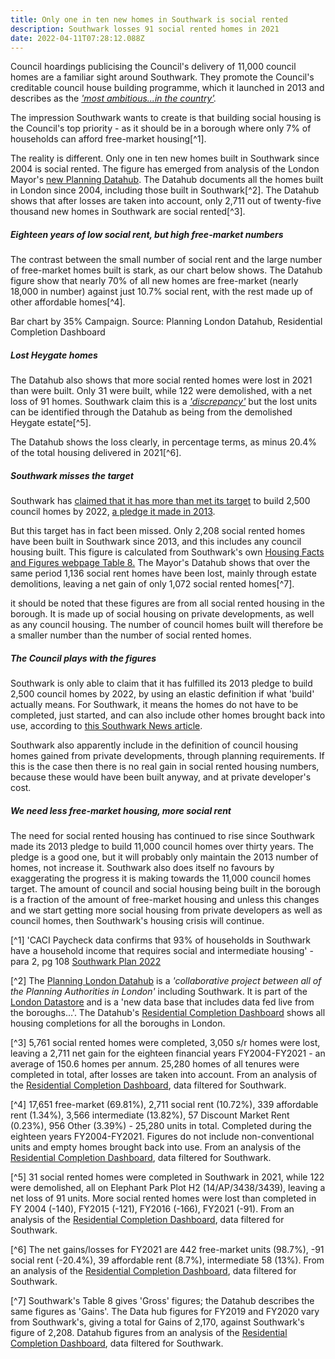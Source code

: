 ```yaml
---
title: Only one in ten new homes in Southwark is social rented
description: Southwark losses 91 social rented homes in 2021
date: 2022-04-11T07:28:12.088Z
---
```

Council hoardings publicising the Council's delivery of 11,000 council homes are a familiar sight around Southwark.  They promote the Council's creditable council house building programme, which it launched in 2013 and describes as the *['most ambitious...in the country'](https://www.southwark.gov.uk/housing/new-council-homes/why-we-re-building).*

The impression Southwark wants to create is that building social housing is the Council's top priority - as it should be in a borough where only 7% of households can afford free-market housing[^1].

The reality is different.  Only one in ten new homes built in Southwark since 2004 is social rented.  The figure has emerged from analysis of the London Mayor's [new Planning Datahub](https://data.london.gov.uk/dataset/planning-london-datahub?_gl=1*1q4sghb*_ga*Nzk4MDMxOTU4LjE2NDU2OTEwODg.*_ga_PY4SWZN1RJ*MTY0OTUwNzM1OC45LjEuMTY0OTUwNzM4My4w).  The Datahub documents all the homes built in London since 2004, including those built in Southwark[^2].  The Datahub shows that after losses are taken into account, only 2,711 out of twenty-five thousand new homes in Southwark are social rented[^3].

##### Eighteen years of low social rent, but high free-market numbers

The contrast between the small number of social rent and the large number of free-market homes built is stark, as our chart below shows.  The Datahub figure show that nearly 70% of all new homes are free-market (nearly 18,000 in number) against just 10.7% social rent, with the rest made up of other affordable homes[^4].

Bar chart by 35% Campaign.  Source: Planning London Datahub, Residential Completion Dashboard

##### Lost Heygate homes

The Datahub also shows that more social rented homes were lost in 2021 than were built.  Only 31 were built, while 122 were demolished, with a net loss of 91 homes.  Southwark claim this is a *['discrepancy'](https://www.southwarknews.co.uk/news/number-of-new-social-rents-decreases-by-20/)* but the lost units can be identified through the Datahub as being from the demolished Heygate estate[^5].

The Datahub shows the loss clearly, in percentage terms, as minus 20.4% of the total housing delivered in 2021[^6].

##### Southwark misses the target

Southwark has [claimed that it has more than met its target](<claimed that it has more than met its target>) to build 2,500 council homes by 2022, [a pledge it made in 2013](https://www.southwark.gov.uk/housing/new-council-homes/why-we-re-building).

But this target has in fact been missed.  Only 2,208 social rented homes have been built in Southwark since 2013, and this includes any council housing built.  This figure is calculated from Southwark's own [Housing Facts and Figures webpage Table 8.](https://www.southwark.gov.uk/planning-and-building-control/planning-policy-and-transport-policy/monitoring/authority-monitoring-report/housing?chapter=4)  The Mayor's Datahub shows that over the same period 1,136 social rent homes have been lost, mainly through estate demolitions, leaving a net gain of only 1,072 social rented homes[^7].

it should be noted that these figures are from all social rented housing in the borough.  It is made up of social housing on private developments, as well as any council housing.  The number of council homes built will therefore be a smaller number than the number of social rented homes.

##### The Council plays with the figures

Southwark is only able to claim that it has fulfilled its 2013 pledge to build 2,500 council homes by 2022, by using an elastic definition if what 'build' actually means.  For Southwark, it means the homes do not have to be completed, just started, and can also include other homes brought back into use, according to [this Southwark News article](https://www.southwarknews.co.uk/news/exclusive-council-promises-1000-more-council-homes-claiming-it-has-already-beaten-it-target-of-2500-its-target-of-2500/).

Southwark also apparently include in the definition of council housing homes gained from private developments, through planning requirements.  If this is the case then there is no real gain in social rented housing numbers, because these would have been built anyway, and at private developer's cost.

##### We need less free-market housing, more social rent

The need for social rented housing has continued to rise since Southwark made its 2013 pledge to build 11,000 council homes over thirty years.  The pledge is a good one, but it will probably only maintain the 2013 number of homes, not increase it.  Southwark also does itself no favours by exaggerating the progress it is making towards the 11,000 council homes target.  The amount of council and social housing being built in the borough is a fraction of the amount of free-market housing and unless this changes and we start getting more social housing from private developers as well as council homes, then Southwark's housing crisis will continue.

[^1] 'CACI Paycheck data confirms that 93% of households in Southwark have a household income that requires social and intermediate housing' - para 2, pg 108 [Southwark Plan 2022](https://www.southwark.gov.uk/planning-and-building-control/planning-policy-and-transport-policy/new-southwark-plan)

[^2] The [Planning London Datahub](https://www.london.gov.uk/what-we-do/planning/who-we-work/borough-webpages#:~:text=The%20Planning%20DataHub%20is%20a,shared%20understanding%20of%20the%20data.) is a *'collaborative project between all of the Planning Authorities in London'* including Southwark.  It is part of the [London Datastore](https://data.london.gov.uk/) and is a 'new data base that includes data fed live from the boroughs...'.  The Datahub's [Residential Completion Dashboard](https://public.tableau.com/views/PlanningLondonDatahub-Dashboard/MainDashboard?:language=en&:display_count=y&publish=yes&:origin=viz_share_link) shows all housing completions for all the boroughs in London.

[^3] 5,761 social rented homes were completed, 3,050 s/r homes were lost, leaving a 2,711 net gain for the eighteen financial years FY2004-FY2021 - an average of 150.6 homes per annum.  25,280 homes of all tenures were completed in total, after losses are taken into account.  From an analysis of the [Residential Completion Dashboard](https://public.tableau.com/views/PlanningLondonDatahub-Dashboard/MainDashboard?:language=en&:display_count=y&publish=yes&:origin=viz_share_link), data filtered for Southwark.

[^4] 17,651 free-market (69.81%), 2,711 social rent (10.72%), 339 affordable rent (1.34%), 3,566 intermediate (13.82%), 57 Discount Market Rent (0.23%), 956 Other (3.39%) - 25,280 units in total.  Completed during the eighteen years FY2004-FY2021.  Figures do not include non-conventional units and empty homes brought back into use.  From an analysis of the [Residential Completion Dashboard](https://public.tableau.com/views/PlanningLondonDatahub-Dashboard/MainDashboard?:language=en&:display_count=y&publish=yes&:origin=viz_share_link), data filtered for Southwark.

[^5] 31 social rented homes were completed in Southwark in 2021, while 122 were demolished, all on Elephant Park Plot H2 (14/AP/3438/3439), leaving a net loss of 91 units.  More social rented homes were lost than completed  in FY 2004 (-140), FY2015 (-121), FY2016 (-166), FY2021 (-91).  From an analysis of the [Residential Completion Dashboard](https://public.tableau.com/views/PlanningLondonDatahub-Dashboard/MainDashboard?:language=en&:display_count=y&publish=yes&:origin=viz_share_link), data filtered for Southwark. 

[^6] The net gains/losses for FY2021 are 442 free-market units (98.7%), -91 social rent (-20.4%), 39 affordable rent (8.7%), intermediate 58 (13%).  From an analysis of the [Residential Completion Dashboard](https://public.tableau.com/views/PlanningLondonDatahub-Dashboard/MainDashboard?:language=en&:display_count=y&publish=yes&:origin=viz_share_link), data filtered for Southwark.

[^7]  Southwark's Table 8 gives 'Gross' figures; the Datahub describes the same figures as 'Gains'.  The Data hub figures for FY2019 and FY2020 vary from Southwark's, giving  a total for Gains of 2,170, against Southwark's figure of 2,208. Datahub figures from an analysis of the [Residential Completion Dashboard](https://public.tableau.com/views/PlanningLondonDatahub-Dashboard/MainDashboard?:language=en&:display_count=y&publish=yes&:origin=viz_share_link), data filtered for Southwark.